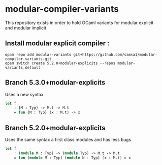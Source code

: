 # modular-compiler-variants
This repository exists in order to hold OCaml variants for modular explicit and modular implicit

## Install modular explicit compiler :

```
opam repo add modular-variants git+https://github.com/samsa1/modular-compiler-variants.git
opam switch create 5.2.0+modular-explicits --repos modular-variants,default
```

## Branch 5.3.0+modular-explicits

Uses a new syntax
```ocaml
let f
    : {M : Typ} -> M.t -> M.t
    = fun {M : Typ} (x : M.t) -> x
```

## Branch 5.2.0+modular-explicits

Uses the same syntax a first class modules and has less bugs

```ocaml
let f
    : (module M : Typ) -> (module Typ) -> M.t -> M.t
    = fun (module M : Typ) (module N : Typ) (x : M.t) = x
```
